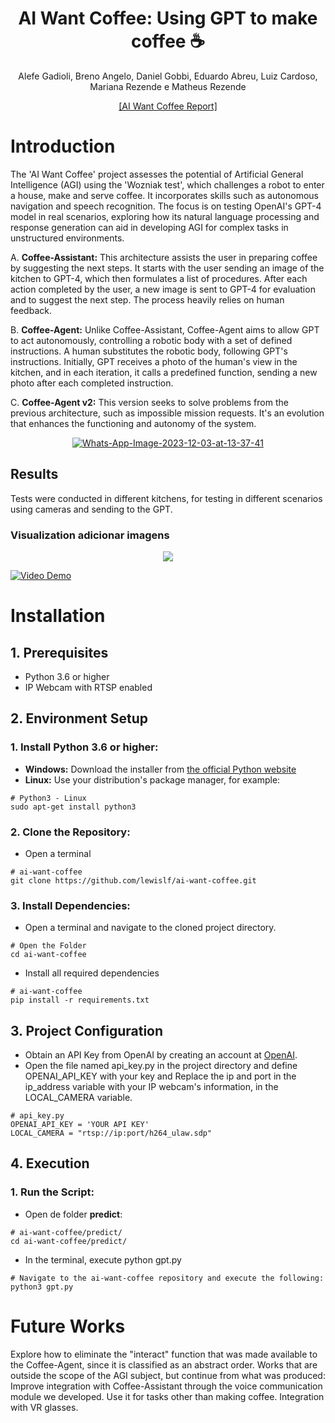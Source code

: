 <div align="center">
<h1> AI Want Coffee: Using GPT to make coffee ☕ </h1>

<!-- <--!span><font size="5", > Efficient and Robust 2D-to-BEV Representation Learning via Geometry-guided Kernel Transformer
</font></span> -->

  Alefe Gadioli, Breno Angelo, Daniel Gobbi, Eduardo Abreu, Luiz Cardoso, Mariana Rezende e Matheus Rezende
<!-- <a href="https://scholar.google.com/citations?user=pCY-bikAAAAJ&hl=zh-CN">Jinwei Yuan</a> -->
<div><a href="https://arxiv.org/abs/2208.11434">[AI Want Coffee Report]</a></div> 

</div>

# Introduction

The 'AI Want Coffee' project assesses the potential of Artificial General Intelligence (AGI) using the 'Wozniak test', which challenges a robot to enter a house, make and serve coffee. It incorporates skills such as autonomous navigation and speech recognition. The focus is on testing OpenAI's GPT-4 model in real scenarios, exploring how its natural language processing and response generation can aid in developing AGI for complex tasks in unstructured environments.

A. **Coffee-Assistant:** This architecture assists the user in preparing coffee by suggesting the next steps. It starts with the user sending an image of the kitchen to GPT-4, which then formulates a list of procedures. After each action completed by the user, a new image is sent to GPT-4 for evaluation and to suggest the next step. The process heavily relies on human feedback.

B. **Coffee-Agent:** Unlike Coffee-Assistant, Coffee-Agent aims to allow GPT to act autonomously, controlling a robotic body with a set of defined instructions. A human substitutes the robotic body, following GPT's instructions. Initially, GPT receives a photo of the human's view in the kitchen, and in each iteration, it calls a predefined function, sending a new photo after each completed instruction.

C. **Coffee-Agent v2:** This version seeks to solve problems from the previous architecture, such as impossible mission requests. It's an evolution that enhances the functioning and autonomy of the system.

<div align="center"> <a href="https://ibb.co/1nHr279"><img src="https://i.ibb.co/dcnPKjQ/Whats-App-Image-2023-12-03-at-13-37-41.jpg" alt="Whats-App-Image-2023-12-03-at-13-37-41" border="0"></a> </div>

## Results
Tests were conducted in different kitchens, for testing in different scenarios using cameras and sending to the GPT. 

### Visualization  **adicionar imagens**
<div align="center"><td><img src=data/sample_videos/1+DEMO+AGI+COFFEE.gif></td></div>

[![Video Demo](https://thumbnail_image_url.jpg)](https://streamable.com/bfa5wy)


# Installation
## 1. Prerequisites

- Python 3.6 or higher
- IP Webcam with RTSP enabled

## 2. Environment Setup
### 1. Install Python 3.6 or higher:
- **Windows:** Download the installer from <a href="https://www.python.org/downloads/">the official Python website</a>
- **Linux:** Use your distribution's package manager, for example:
``` shell
# Python3 - Linux
sudo apt-get install python3
```

### 2. Clone the Repository:
- Open a terminal
``` shell
# ai-want-coffee
git clone https://github.com/lewislf/ai-want-coffee.git
```

### 3. Install Dependencies:
- Open a terminal and navigate to the cloned project directory.
 ``` shell
# Open the Folder
cd ai-want-coffee
```
-  Install all required dependencies
``` shell
# ai-want-coffee
pip install -r requirements.txt
```

## 3. Project Configuration
- Obtain an API Key from OpenAI by creating an account at <a href="https://openai.com/">OpenAI</a>.
- Open the file named api_key.py in the project directory and define OPENAI_API_KEY with your key and Replace the ip and port in the ip_address variable with your IP webcam's information, in the LOCAL_CAMERA variable.
``` shell
# api_key.py
OPENAI_API_KEY = 'YOUR API KEY'
LOCAL_CAMERA = "rtsp://ip:port/h264_ulaw.sdp" 
```

## 4. Execution
### 1. Run the Script:
- Open de folder **predict**:
 ```shell
# ai-want-coffee/predict/
cd ai-want-coffee/predict/
```
- In the terminal, execute python gpt.py
```shell
# Navigate to the ai-want-coffee repository and execute the following:
python3 gpt.py
```


# Future Works
Explore how to eliminate the "interact" function that was made available to the Coffee-Agent, since it is classified as an abstract order. Works that are outside the scope of the AGI subject, but continue from what was produced: Improve integration with Coffee-Assistant through the voice communication module we developed. Use it for tasks other than making coffee. Integration with VR glasses.
